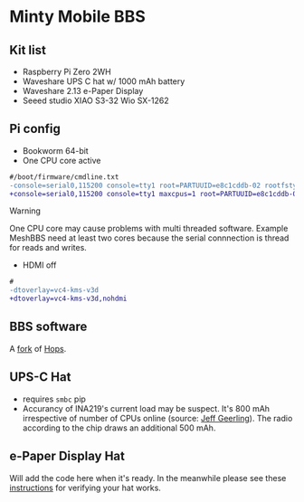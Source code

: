 # Minty Mobile BBS

## Kit list

- Raspberry Pi Zero 2WH
- Waveshare UPS C hat w/ 1000 mAh battery
- Waveshare 2.13 e-Paper Display
- Seeed studio XIAO S3-32 Wio SX-1262

## Pi config

- Bookworm 64-bit
- One CPU core active

```diff
#/boot/firmware/cmdline.txt
-console=serial0,115200 console=tty1 root=PARTUUID=e8c1cddb-02 rootfstype=ext4 fsck.repair=yes rootwait cfg80211.ieee80211_regdom=GB
+console=serial0,115200 console=tty1 maxcpus=1 root=PARTUUID=e8c1cddb-02 rootfstype=ext4 fsck.repair=yes rootwait cfg80211.ieee80211_regdom=GB
```

> [!WARNING]
> One CPU core may cause problems with multi threaded software. Example MeshBBS need at least two cores because the serial connnection is thread for reads and writes.

- HDMI off

```diff
#
-dtoverlay=vc4-kms-v3d
+dtoverlay=vc4-kms-v3d,nohdmi
```

## BBS software

A [fork](https://github.com/booyaa/Hops) of [Hops](https://github.com/morria/Hops).

## UPS-C Hat

- requires `smbc` pip
- Accurancy of INA219's current load may be suspect. It's 800 mAh irrespective of number of CPUs online (source: [Jeff Geerling](https://www.jeffgeerling.com/blog/2021/disabling-cores-reduce-pi-zero-2-ws-power-consumption-half)). The radio according to the chip draws an additional 500 mAh.

## e-Paper Display Hat

Will add the code here when it's ready. In the meanwhile please see these
[instructions](https://github.com/booyaa/hello-waveshare-epaper-display/blob/main/README.md#verifying-device-works) for verifying your hat works.
